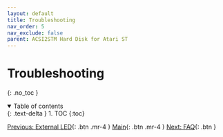 ```yaml
---
layout: default
title: Troubleshooting
nav_order: 5
nav_exclude: false
parent: ACSI2STM Hard Disk for Atari ST
---
```


# Troubleshooting
{: .no_toc }


<details open markdown="block">
  <summary>
    Table of contents
  </summary>
  {: .text-delta }
1. TOC
{:toc}
</details>




[Previous: External LED](/acsi2stm-atari-st/external-led){: .btn .mr-4 }
[Main](/acsi2stm-atari-st/){: .btn .mr-4 }
[Next: FAQ](/acsi2stm-atari-st/faq/){: .btn }
